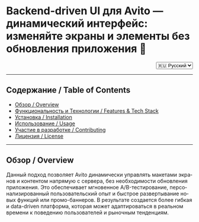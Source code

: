 # Backend-driven UI для Avito — динамический интерфейс: изменяйте экраны и элементы без обновления приложения 🚀

<!-- Language Switcher -->
<div align="right">
  <select onchange="switchLanguage(this.value)">
    <option value="ru">🇷🇺 Русский</option>
    <option value="en">🇬🇧 English</option>
  </select>
</div>

<script>
function switchLanguage(lang) {
  if (lang === 'en') {
    window.location.hash = 'en';
    document.documentElement.lang = 'en';
  } else {
    window.location.hash = 'ru';
    document.documentElement.lang = 'ru';
  }
}

// Check hash on load
if (window.location.hash === '#en') {
  document.querySelector('select').value = 'en';
  document.documentElement.lang = 'en';
}
</script>

---

## Содержание / Table of Contents

- [Обзор / Overview](#обзор--overview)
- [Функциональность и Технологии / Features & Tech Stack](#функциональность-и-технологии--features--tech-stack)
- [Установка / Installation](#установка--installation)
- [Использование / Usage](#использование--usage)
- [Участие в разработке / Contributing](#участие-в-разработке--contributing)
- [Лицензия / License](#лицензия--license)

---

## Обзор / Overview <a id="обзор--overview"></a>

<div lang="ru">
Данный подход позволяет Avito динамически управлять макетами экранов и контентом напрямую с сервера, без необходимости обновления приложения. Это обеспечивает мгновенное A/B-тестирование, персонализированный пользовательский опыт и быстрое развертывание новых функций или промо-баннеров. В результате создается более гибкая и data-driven платформа, которая может адаптироваться в реальном времени к поведению пользователей и рыночным тенденциям.
</div>

<div lang="en" style="display: none;">
This approach enables Avito to dynamically control screen layouts and content directly from the server, without requiring app updates. It allows for instant A/B testing, personalized user experiences, and rapid deployment of new features or promotional banners. Ultimately, this creates a more agile and data-driven platform that can adapt in real-time to user behavior and market trends.
</div>
